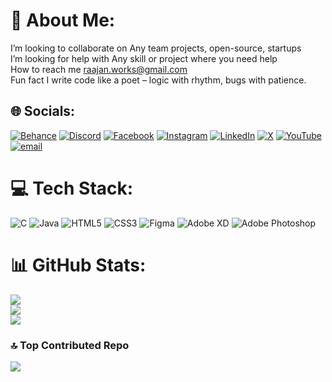 # 💫 About Me:
I’m looking to collaborate on	Any team projects, open-source, startups	<br>I’m looking for help with	Any skill or project where you need help	<br>How to reach me	raajan.works@gmail.com<br>Fun fact	I write code like a poet – logic with rhythm, bugs with patience.


## 🌐 Socials:
[![Behance](https://img.shields.io/badge/Behance-1769ff?logo=behance&logoColor=white)](https://behance.net/prabinpoudel2) [![Discord](https://img.shields.io/badge/Discord-%237289DA.svg?logo=discord&logoColor=white)](https://discord.gg/rUcTXXQV) [![Facebook](https://img.shields.io/badge/Facebook-%231877F2.svg?logo=Facebook&logoColor=white)](https://facebook.com/rajan21045) [![Instagram](https://img.shields.io/badge/Instagram-%23E4405F.svg?logo=Instagram&logoColor=white)](https://instagram.com/rajan_21045) [![LinkedIn](https://img.shields.io/badge/LinkedIn-%230077B5.svg?logo=linkedin&logoColor=white)](https://linkedin.com/in/prabin-poudel-964576327) [![X](https://img.shields.io/badge/X-black.svg?logo=X&logoColor=white)](https://x.com/rajan_4421) [![YouTube](https://img.shields.io/badge/YouTube-%23FF0000.svg?logo=YouTube&logoColor=white)](https://youtube.com/@rajanpoudel7024) [![email](https://img.shields.io/badge/Email-D14836?logo=gmail&logoColor=white)](mailto:raajan.works@gmail.com) 

# 💻 Tech Stack:
![C](https://img.shields.io/badge/c-%2300599C.svg?style=for-the-badge&logo=c&logoColor=white) ![Java](https://img.shields.io/badge/java-%23ED8B00.svg?style=for-the-badge&logo=openjdk&logoColor=white) ![HTML5](https://img.shields.io/badge/html5-%23E34F26.svg?style=for-the-badge&logo=html5&logoColor=white) ![CSS3](https://img.shields.io/badge/css3-%231572B6.svg?style=for-the-badge&logo=css3&logoColor=white) ![Figma](https://img.shields.io/badge/figma-%23F24E1E.svg?style=for-the-badge&logo=figma&logoColor=white) ![Adobe XD](https://img.shields.io/badge/Adobe%20XD-470137?style=for-the-badge&logo=Adobe%20XD&logoColor=#FF61F6) ![Adobe Photoshop](https://img.shields.io/badge/adobe%20photoshop-%2331A8FF.svg?style=for-the-badge&logo=adobe%20photoshop&logoColor=white)
# 📊 GitHub Stats:
![](https://github-readme-stats.vercel.app/api?username=rajan21045&theme=dark&hide_border=false&include_all_commits=false&count_private=false)<br/>
![](https://nirzak-streak-stats.vercel.app/?user=rajan21045&theme=dark&hide_border=false)<br/>
![](https://github-readme-stats.vercel.app/api/top-langs/?username=rajan21045&theme=dark&hide_border=false&include_all_commits=false&count_private=false&layout=compact)

### 🔝 Top Contributed Repo
![](https://github-contributor-stats.vercel.app/api?username=rajan21045&limit=5&theme=dark&combine_all_yearly_contributions=true)

<!-- Proudly created with GPRM ( https://gprm.itsvg.in ) -->
